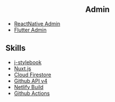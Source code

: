 <div align="center">
  <h2>Admin</h2>
</div>

<div align="left">
  <ul>
    <li>
      <a href="https://github.com/jiyuujin/reactnative_admin">ReactNative Admin</a>
    </li>
    <li>
      <a href="https://github.com/jiyuujin/flutter_admin">Flutter Admin</a>
    </li>
  </ul>
</div>

## Skills

- [j-stylebook](https://www.npmjs.com/package/@nekohack/j-stylebook)
- [Nuxt.js](https://ja.nuxtjs.org/guide/)
- [Cloud Firestore](https://firebase.google.com/docs/firestore?hl=ja)
- [Github API v4](https://developer.github.com/v4/)
- [Netlify Build](https://www.netlify.com/products/build/)
- [Github Actions](https://docs.github.com/ja/actions/language-and-framework-guides/using-nodejs-with-github-actions)

